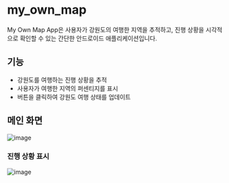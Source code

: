 # my_own_map


My Own Map App은 사용자가 강원도의 여행한 지역을 추적하고, 진행 상황을 시각적으로 확인할 수 있는 간단한 안드로이드 애플리케이션입니다.

## 기능

- 강원도를 여행하는 진행 상황을 추적
- 사용자가 여행한 지역의 퍼센티지를 표시
- 버튼을 클릭하여 강원도 여행 상태를 업데이트

## 메인 화면
![image](https://github.com/SunBin88/my_own_map/assets/104079824/a90dc8cc-b83b-4595-92cf-145bb43654c9)

### 진행 상황 표시
![image](https://github.com/SunBin88/my_own_map/assets/104079824/894fcd13-9444-41df-98b3-30ce101625e3)

